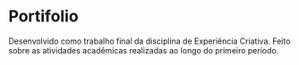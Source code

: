 # Portifolio

Desenvolvido como trabalho final da disciplina de Experiência Criativa.
Feito sobre as atividades acadêmicas realizadas ao longo do primeiro período.
